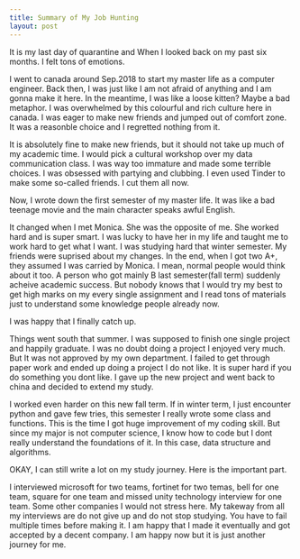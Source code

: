 ```yaml
---
title: Summary of My Job Hunting
layout: post
---
```

It is my last day of quarantine and When I looked back on my past six months. I felt tons of emotions.

I went to canada around Sep.2018 to start my master life as a computer engineer. Back then, I was just like I am not afraid of anything and I am gonna make it here. In the meantime, I was like a loose kitten? Maybe a bad metaphor. I was overwhelmed by this colourful and rich culture here in canada. I was eager to make new friends and jumped out of comfort zone. It was a reasonble choice and I regretted nothing from it. 

It is absolutely fine to make new friends, but it should not take up much of my academic time. I would pick a cultural workshop over my data communication class. I was way too immature and made some terrible choices. I was obsessed with partying and clubbing. I even used Tinder to make some so-called friends. I cut them all now.

Now, I wrote down the first semester of my master life. It was like a bad teenage movie and the main character speaks awful English.

It changed when I met Monica. She was the opposite of me. She worked hard and is super smart. I was lucky to have her in my life and taught me to work hard to get what I want. I was studying hard that winter semester. My friends were suprised about my changes. In the end, when I got two A+, they assumed I was carried by Monica. I mean, normal people would think about it too. A person who got mainly B last semester(fall term) suddenly acheive academic success. But nobody knows that I would try my best to get high marks on my every single assignment and I read tons of materials just to understand some knowledge people already now. 

I was happy that I finally catch up.

Things went south that summer. I was supposed to finish one single project and happily graduate. I was no doubt doing a project I enjoyed very much. But It was not approved by my own department. I failed to get through paper work and ended up doing a project I do not like. It is super hard if you do something you dont like. I gave up the new project and went back to china and decided to extend my study.

I worked even harder on this new fall term. If in winter term, I just encounter python and gave few tries, this semester I really wrote some class and functions. This is the time I got huge improvement of my coding skill. But since my major is not computer science, I know how to code but I dont really understand the foundations of it. In this case, data structure and algorithms. 

OKAY, I can still write a lot on my study journey. Here is the important part.

I interviewed microsoft for two teams, fortinet for two temas, bell for one team, square for one team and missed unity technology interview for one team. Some other companies I would not stress here. My takeway from all my interviews are do not give up and do not stop studying. You have to fail multiple times before making it. I am happy that I made it eventually and got accepted by a decent company. I am happy now but it is just another journey for me.
